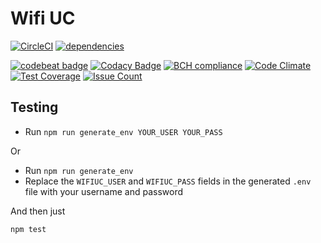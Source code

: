 # Wifi UC

[![CircleCI](https://circleci.com/gh/negebauer/WifiUC/tree/dev.svg?style=svg)](https://circleci.com/gh/negebauer/WifiUC/tree/dev)
[![dependencies](https://david-dm.org/negebauer/wifiuc.svg)](https://david-dm.org/negebauer/wifiuc)

[![codebeat badge](https://codebeat.co/badges/fc382fcd-26dc-4fc7-aad5-b9566183554a)](https://codebeat.co/projects/github-com-negebauer-wifiuc-dev)
[![Codacy Badge](https://api.codacy.com/project/badge/Grade/dd6c8cbbe4354480a1bbc49cc6e0511d)](https://www.codacy.com/app/negebauer/WifiUC?utm_source=github.com&amp;utm_medium=referral&amp;utm_content=negebauer/WifiUC&amp;utm_campaign=Badge_Grade)
[![BCH compliance](https://bettercodehub.com/edge/badge/negebauer/WifiUC?branch=dev)](https://bettercodehub.com/)
[![Code Climate](https://codeclimate.com/github/negebauer/WifiUC/badges/gpa.svg)](https://codeclimate.com/github/negebauer/WifiUC)
[![Test Coverage](https://codeclimate.com/github/negebauer/WifiUC/badges/coverage.svg)](https://codeclimate.com/github/negebauer/WifiUC/coverage)
[![Issue Count](https://codeclimate.com/github/negebauer/WifiUC/badges/issue_count.svg)](https://codeclimate.com/github/negebauer/WifiUC)

## Testing

- Run `npm run generate_env YOUR_USER YOUR_PASS`

Or

- Run `npm run generate_env`
- Replace the `WIFIUC_USER` and `WIFIUC_PASS` fields in the generated `.env` file with your username and password

And then just
```bash
npm test
```
